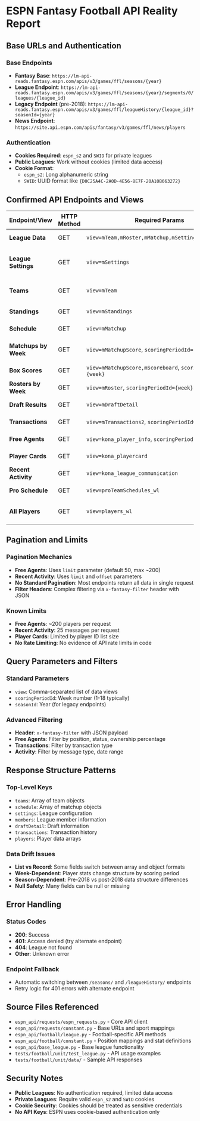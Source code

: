 # ESPN Fantasy Football API Reality Report

## Base URLs and Authentication

### Base Endpoints
- **Fantasy Base**: `https://lm-api-reads.fantasy.espn.com/apis/v3/games/ffl/seasons/{year}`
- **League Endpoint**: `https://lm-api-reads.fantasy.espn.com/apis/v3/games/ffl/seasons/{year}/segments/0/leagues/{league_id}`
- **Legacy Endpoint** (pre-2018): `https://lm-api-reads.fantasy.espn.com/apis/v3/games/ffl/leagueHistory/{league_id}?seasonId={year}`
- **News Endpoint**: `https://site.api.espn.com/apis/fantasy/v3/games/ffl/news/players`

### Authentication
- **Cookies Required**: `espn_s2` and `SWID` for private leagues
- **Public Leagues**: Work without cookies (limited data access)
- **Cookie Format**: 
  - `espn_s2`: Long alphanumeric string
  - `SWID`: UUID format like `{D0C25A4C-2A0D-4E56-8E7F-20A10B663272}`

## Confirmed API Endpoints and Views

| Endpoint/View | HTTP Method | Required Params | Key Response Keys | Notes |
|---------------|-------------|------------------|-------------------|-------|
| **League Data** | GET | `view=mTeam,mRoster,mMatchup,mSettings,mStandings` | `teams`, `schedule`, `settings`, `members` | Core league data |
| **League Settings** | GET | `view=mSettings` | `settings` | Scoring, roster, playoff settings |
| **Teams** | GET | `view=mTeam` | `teams` | Team info, owners, records |
| **Standings** | GET | `view=mStandings` | `teams` (with standings data) | Current standings |
| **Schedule** | GET | `view=mMatchup` | `schedule` | Full season schedule |
| **Matchups by Week** | GET | `view=mMatchupScore`, `scoringPeriodId={week}` | `schedule` | Weekly matchup scores |
| **Box Scores** | GET | `view=mMatchupScore,mScoreboard`, `scoringPeriodId={week}` | `schedule` | Detailed player stats |
| **Rosters by Week** | GET | `view=mRoster`, `scoringPeriodId={week}` | `teams[].roster` | Weekly roster data |
| **Draft Results** | GET | `view=mDraftDetail` | `draftDetail.picks` | Draft picks and details |
| **Transactions** | GET | `view=mTransactions2`, `scoringPeriodId={week}` | `transactions` | Recent transactions |
| **Free Agents** | GET | `view=kona_player_info`, `scoringPeriodId={week}` | `players` | Available players |
| **Player Cards** | GET | `view=kona_playercard` | `players` | Detailed player stats |
| **Recent Activity** | GET | `view=kona_league_communication` | `topics` | League activity feed |
| **Pro Schedule** | GET | `view=proTeamSchedules_wl` | `settings.proTeams` | NFL team schedules |
| **All Players** | GET | `view=players_wl` | Array of player objects | Complete player database |

## Pagination and Limits

### Pagination Mechanics
- **Free Agents**: Uses `limit` parameter (default 50, max ~200)
- **Recent Activity**: Uses `limit` and `offset` parameters
- **No Standard Pagination**: Most endpoints return all data in single request
- **Filter Headers**: Complex filtering via `x-fantasy-filter` header with JSON

### Known Limits
- **Free Agents**: ~200 players per request
- **Recent Activity**: 25 messages per request
- **Player Cards**: Limited by player ID list size
- **No Rate Limiting**: No evidence of API rate limits in code

## Query Parameters and Filters

### Standard Parameters
- `view`: Comma-separated list of data views
- `scoringPeriodId`: Week number (1-18 typically)
- `seasonId`: Year (for legacy endpoints)

### Advanced Filtering
- **Header**: `x-fantasy-filter` with JSON payload
- **Free Agents**: Filter by position, status, ownership percentage
- **Transactions**: Filter by transaction type
- **Activity**: Filter by message type, date range

## Response Structure Patterns

### Top-Level Keys
- `teams`: Array of team objects
- `schedule`: Array of matchup objects  
- `settings`: League configuration
- `members`: League member information
- `draftDetail`: Draft information
- `transactions`: Transaction history
- `players`: Player data arrays

### Data Drift Issues
- **List vs Record**: Some fields switch between array and object formats
- **Week-Dependent**: Player stats change structure by scoring period
- **Season-Dependent**: Pre-2018 vs post-2018 data structure differences
- **Null Safety**: Many fields can be null or missing

## Error Handling

### Status Codes
- **200**: Success
- **401**: Access denied (try alternate endpoint)
- **404**: League not found
- **Other**: Unknown error

### Endpoint Fallback
- Automatic switching between `/seasons/` and `/leagueHistory/` endpoints
- Retry logic for 401 errors with alternate endpoint

## Source Files Referenced
- `espn_api/requests/espn_requests.py` - Core API client
- `espn_api/requests/constant.py` - Base URLs and sport mappings
- `espn_api/football/league.py` - Football-specific API methods
- `espn_api/football/constant.py` - Position mappings and stat definitions
- `espn_api/base_league.py` - Base league functionality
- `tests/football/unit/test_league.py` - API usage examples
- `tests/football/unit/data/` - Sample API responses

## Security Notes
- **Public Leagues**: No authentication required, limited data access
- **Private Leagues**: Require valid `espn_s2` and `SWID` cookies
- **Cookie Security**: Cookies should be treated as sensitive credentials
- **No API Keys**: ESPN uses cookie-based authentication only
